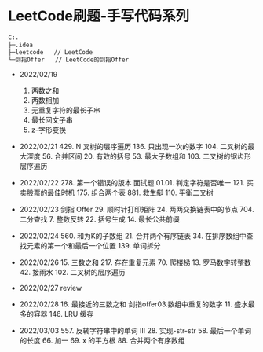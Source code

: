 # LeetCode刷题-手写代码系列

```bash
C:.
├─.idea		 
├─leetcode   // LeetCode
└─剑指Offer	// LeetCode的剑指Offer
```

- 2022/02/19
  1. 两数之和
  2. 两数相加
  3. 无重复字符的最长子串
  5. 最长回文子串
  6. z-字形变换

- 2022/02/21
  429. N 叉树的层序遍历
  136. 只出现一次的数字
  104. 二叉树的最大深度
  56. 合并区间
  20. 有效的括号
  53. 最大子数组和
  103. 二叉树的锯齿形层序遍历

- 2022/02/22
  278. 第一个错误的版本
  面试题 01.01. 判定字符是否唯一
  121. 买卖股票的最佳时机
  175. 组合两个表
  881. 救生艇
  110. 平衡二叉树

- 2022/02/23
  剑指 Offer 29. 顺时针打印矩阵
  24. 两两交换链表中的节点
  704. 二分查找
  7. 整数反转
  22. 括号生成
  14. 最长公共前缀

- 2022/02/24
  560. 和为K的子数组
  21. 合并两个有序链表
  34. 在排序数组中查找元素的第一个和最后一个位置
  139. 单词拆分

- 2022/02/26
  15. 三数之和
  217. 存在重复元素
  70. 爬楼梯
  13. 罗马数字转整数
  42. 接雨水
  102. 二叉树的层序遍历

- 2022/02/27
  review 

- 2022/02/28
  16. 最接近的三数之和
  剑指offer03.数组中重复的数字
  11. 盛水最多的容器
  146. LRU 缓存

- 2022/03/03
  557. 反转字符串中的单词 III
  28. 实现-str-str
  58. 最后一个单词的长度
  66. 加一
  69. x 的平方根
  88. 合并两个有序数组


